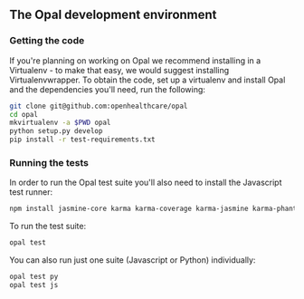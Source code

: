 ## The Opal development environment

### Getting the code

If you're planning on working on Opal we recommend installing in a Virtualenv - to make that
easy, we would suggest installing Virtualenvwrapper. To obtain the code, set up a virtualenv
and install Opal and the dependencies you'll need, run the following:

```bash
git clone git@github.com:openhealthcare/opal
cd opal
mkvirtualenv -a $PWD opal
python setup.py develop
pip install -r test-requirements.txt
```

### Running the tests

In order to run the Opal test suite you'll also need to install the Javascript test runner:

```bash
npm install jasmine-core karma karma-coverage karma-jasmine karma-phantomjs-launcher
```

To run the test suite:

```bash
opal test
```

You can also run just one suite (Javascript or Python) individually:

```bash
opal test py
opal test js
```
